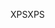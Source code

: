 <span data-ttu-id="174e9-101">XPS</span><span class="sxs-lookup"><span data-stu-id="174e9-101">XPS</span></span>